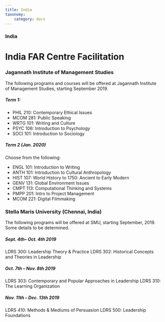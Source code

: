 ```yaml
---
title: India
taxonomy:
    category: docs
---
```


### India

# India FAR Centre Facilitation

### Jagannath Institute of Management Studies  
The following programs and courses will be offered at Jagannath Institute of Management Studies, starting September 2019. 
##### Term 1:
* PHIL 210: Contemporary Ethical Issues 
* MCOM 281: Public Speaking
* WRTG 101: Writing and Culture
* PSYC 106:  Introduction to Psychology 
* SOCI 101: Introduction to Sociology


##### Term 2 (Jan. 2020)

Choose from the following:
* ENGL 101:  Introduction to Writing
* ANTH 101: Introduction to Cultural Anthropology
* HIST 107: World History to 1750: Ancient to Early Modern
* GENV 131: Global Environment Issues
* CMPT 113: Computational Thinking and Systems
* PMPP 201:  Intro to Project Management
* MCOM 221: Digital Filmmaking


### Stella Maris University (Chennai, India)
The following programs will be offered at SMU, starting September, 2019. Some details to be determined.

##### Sept. 4th– Oct. 4th 2019

LDRS 300: Leadership Theory & Practice
LDRS 302: Historical Concepts and Theories in Leadership

##### Oct. 7th – Nov. 8th 2019

LDRS 303: Contemporary and Popular Approaches in Leadership
LDRS 310: The Learning Organization

##### Nov. 11th – Dec. 13th 2019

LDRS 410: Methods & Mediums of Persuasion 
LDRS 500: Leadership Foundations
